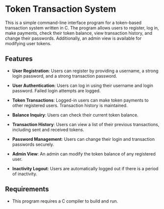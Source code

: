 # Token Transaction System

This is a simple command-line interface program for a token-based transaction system written in C. The program allows users to register, log in, make payments, check their token balance, view transaction history, and change their passwords. Additionally, an admin view is available for modifying user tokens.

## Features

- **User Registration**: Users can register by providing a username, a strong login password, and a strong transaction password.

- **User Authentication**: Users can log in using their username and login password. Failed login attempts are logged.

- **Token Transactions**: Logged-in users can make token payments to other registered users. Transaction history is maintained.

- **Balance Inquiry**: Users can check their current token balance.

- **Transaction History**: Users can view a list of their previous transactions, including sent and received tokens.

- **Password Management**: Users can change their login and transaction passwords securely.

- **Admin View**: An admin can modify the token balance of any registered user.

- **Inactivity Logout**: Users are automatically logged out if there is a period of inactivity.

## Requirements

- This program requires a C compiler to build and run.
